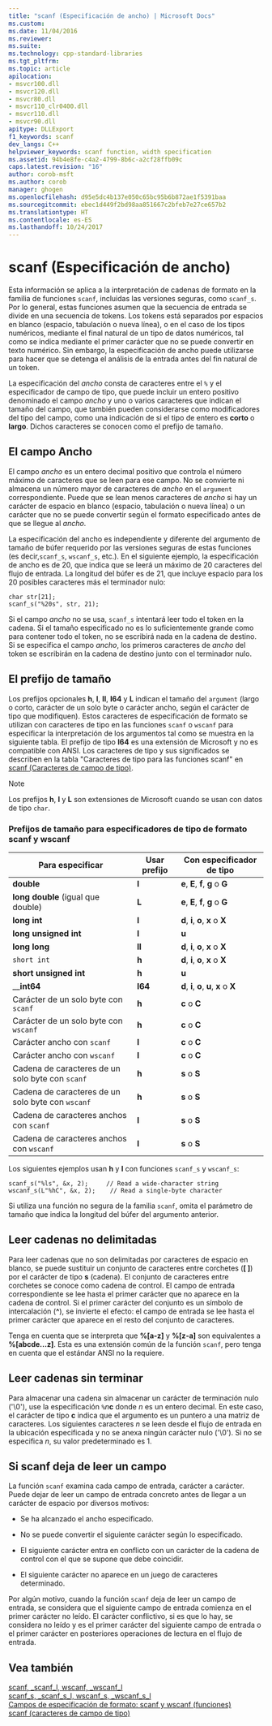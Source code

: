 ```yaml
---
title: "scanf (Especificación de ancho) | Microsoft Docs"
ms.custom: 
ms.date: 11/04/2016
ms.reviewer: 
ms.suite: 
ms.technology: cpp-standard-libraries
ms.tgt_pltfrm: 
ms.topic: article
apilocation:
- msvcr100.dll
- msvcr120.dll
- msvcr80.dll
- msvcr110_clr0400.dll
- msvcr110.dll
- msvcr90.dll
apitype: DLLExport
f1_keywords: scanf
dev_langs: C++
helpviewer_keywords: scanf function, width specification
ms.assetid: 94b4e8fe-c4a2-4799-8b6c-a2cf28ffb09c
caps.latest.revision: "16"
author: corob-msft
ms.author: corob
manager: ghogen
ms.openlocfilehash: d95e5dc4b137e050c65bc95b6b872ae1f5391baa
ms.sourcegitcommit: ebec1d449f2bd98aa851667c2bfeb7e27ce657b2
ms.translationtype: HT
ms.contentlocale: es-ES
ms.lasthandoff: 10/24/2017
---
```

# <a name="scanf-width-specification"></a>scanf (Especificación de ancho)
Esta información se aplica a la interpretación de cadenas de formato en la familia de funciones `scanf`, incluidas las versiones seguras, como `scanf_s`. Por lo general, estas funciones asumen que la secuencia de entrada se divide en una secuencia de tokens. Los tokens está separados por espacios en blanco (espacio, tabulación o nueva línea), o en el caso de los tipos numéricos, mediante el final natural de un tipo de datos numéricos, tal como se indica mediante el primer carácter que no se puede convertir en texto numérico. Sin embargo, la especificación de ancho puede utilizarse para hacer que se detenga el análisis de la entrada antes del fin natural de un token.  
  
 La especificación del *ancho* consta de caracteres entre el `%` y el especificador de campo de tipo, que puede incluir un entero positivo denominado el campo *ancho* y uno o varios caracteres que indican el tamaño del campo, que también pueden considerarse como modificadores del tipo del campo, como una indicación de si el tipo de entero es **corto** o **largo**. Dichos caracteres se conocen como el prefijo de tamaño.  
  
## <a name="the-width-field"></a>El campo Ancho  
 El campo *ancho* es un entero decimal positivo que controla el número máximo de caracteres que se leen para ese campo. No se convierte ni almacena un número mayor de caracteres de *ancho* en el `argument` correspondiente. Puede que se lean menos caracteres de *ancho* si hay un carácter de espacio en blanco (espacio, tabulación o nueva línea) o un carácter que no se puede convertir según el formato especificado antes de que se llegue al *ancho*.  
  
 La especificación del ancho es independiente y diferente del argumento de tamaño de búfer requerido por las versiones seguras de estas funciones (es decir,`scanf_s`, `wscanf_s`, etc.). En el siguiente ejemplo, la especificación de ancho es de 20, que indica que se leerá un máximo de 20 caracteres del flujo de entrada. La longitud del búfer es de 21, que incluye espacio para los 20 posibles caracteres más el terminador nulo:  
  
```  
char str[21];  
scanf_s("%20s", str, 21);  
```  
  
 Si el campo *ancho* no se usa, `scanf_s` intentará leer todo el token en la cadena. Si el tamaño especificado no es lo suficientemente grande como para contener todo el token, no se escribirá nada en la cadena de destino. Si se especifica el campo *ancho*, los primeros caracteres de *ancho* del token se escribirán en la cadena de destino junto con el terminador nulo.  
  
## <a name="the-size-prefix"></a>El prefijo de tamaño  
 Los prefijos opcionales **h**, **l**, **ll**, **I64** y **L** indican el tamaño del `argument` (largo o corto, carácter de un solo byte o carácter ancho, según el carácter de tipo que modifiquen). Estos caracteres de  especificación de formato se utilizan con caracteres de tipo en las funciones `scanf` o `wscanf` para especificar la interpretación de los argumentos tal como se muestra en la siguiente tabla. El prefijo de tipo **I64** es una extensión de Microsoft y no es compatible con ANSI. Los caracteres de tipo y sus significados se describen en la tabla "Caracteres de tipo para las funciones scanf" en [scanf (Caracteres de campo de tipo)](../c-runtime-library/scanf-type-field-characters.md).  
  
> [!NOTE]
>  Los prefijos **h**, **l** y **L** son extensiones de Microsoft cuando se usan con datos de tipo `char`.  
  
### <a name="size-prefixes-for-scanf-and-wscanf-format-type-specifiers"></a>Prefijos de tamaño para especificadores de tipo de formato scanf y wscanf  
  
|Para especificar|Usar prefijo|Con especificador de tipo|  
|----------------|----------------|-------------------------|  
|**double**|**l**|**e**, **E**, **f**, **g** o **G**|  
|**long double** (igual que double)|**L**|**e**, **E**, **f**, **g** o **G**|  
|**long int**|**l**|**d**, **i**, **o**, **x** o **X**|  
|**long unsigned int**|**l**|**u**|  
|**long long**|**ll**|**d**, **i**, **o**, **x** o **X**|  
|`short int`|**h**|**d**, **i**, **o**, **x** o **X**|  
|**short unsigned int**|**h**|**u**|  
|__**int64**|**I64**|**d**, **i**, **o**, **u**, **x** o **X**|  
|Carácter de un solo byte con `scanf`|**h**|**c** o **C**|  
|Carácter de un solo byte con `wscanf`|**h**|**c** o **C**|  
|Carácter ancho con `scanf`|**l**|**c** o **C**|  
|Carácter ancho con `wscanf`|**l**|**c** o **C**|  
|Cadena de caracteres de un solo byte con `scanf`|**h**|**s** o **S**|  
|Cadena de caracteres de un solo byte con `wscanf`|**h**|**s** o **S**|  
|Cadena de caracteres anchos con `scanf`|**l**|**s** o **S**|  
|Cadena de caracteres anchos con `wscanf`|**l**|**s** o **S**|  
  
 Los siguientes ejemplos usan **h** y **l** con funciones `scanf_s` y `wscanf_s`:  
  
```  
scanf_s("%ls", &x, 2);     // Read a wide-character string  
wscanf_s(L"%hC", &x, 2);    // Read a single-byte character  
```  
  
 Si utiliza una función no segura de la familia `scanf`, omita el parámetro de tamaño que indica la longitud del búfer del argumento anterior.  
  
## <a name="reading-undelimited-strings"></a>Leer cadenas no delimitadas  
 Para leer cadenas que no son delimitadas por caracteres de espacio en blanco, se puede sustituir un conjunto de caracteres entre corchetes (**[ ]**) por el carácter de tipo **s** (cadena). El conjunto de caracteres entre corchetes se conoce como cadena de control. El campo de entrada correspondiente se lee hasta el primer carácter que no aparece en la cadena de control. Si el primer carácter del conjunto es un símbolo de intercalación (**^**), se invierte el efecto: el campo de entrada se lee hasta el primer carácter que aparece en el resto del conjunto de caracteres.  
  
 Tenga en cuenta que se interpreta que **%[a-z]** y **%[z-a]** son equivalentes a **%[abcde...z]**. Esta es una extensión común de la función `scanf`, pero tenga en cuenta que el estándar ANSI no la requiere.  
  
## <a name="reading-unterminated-strings"></a>Leer cadenas sin terminar  
 Para almacenar una cadena sin almacenar un carácter de terminación nulo ('\0'), use la especificación `%`*n***c** donde *n* es un entero decimal. En este caso, el carácter de tipo **c** indica que el argumento es un puntero a una matriz de caracteres. Los siguientes caracteres *n* se leen desde el flujo de entrada en la ubicación especificada y no se anexa ningún carácter nulo ('\0'). Si no se especifica *n*, su valor predeterminado es 1.  
  
## <a name="when-scanf-stops-reading-a-field"></a>Si scanf deja de leer un campo  
 La función `scanf` examina cada campo de entrada, carácter a carácter. Puede dejar de leer un campo de entrada concreto antes de llegar a un carácter de espacio por diversos motivos:  
  
-   Se ha alcanzado el ancho especificado.  
  
-   No se puede convertir el siguiente carácter según lo especificado.  
  
-   El siguiente carácter entra en conflicto con un carácter de la cadena de control con el que se supone que debe coincidir.  
  
-   El siguiente carácter no aparece en un juego de caracteres determinado.  
  
 Por algún motivo, cuando la función `scanf` deja de leer un campo de entrada, se considera que el siguiente campo de entrada comienza en el primer carácter no leído. El carácter conflictivo, si es que lo hay, se considera no leído y es el primer carácter del siguiente campo de entrada o el primer carácter en posteriores operaciones de lectura en el flujo de entrada.  
  
## <a name="see-also"></a>Vea también  
 [scanf, _scanf_l, wscanf, _wscanf_l](../c-runtime-library/reference/scanf-scanf-l-wscanf-wscanf-l.md)   
 [scanf_s, _scanf_s_l, wscanf_s, _wscanf_s_l](../c-runtime-library/reference/scanf-s-scanf-s-l-wscanf-s-wscanf-s-l.md)   
 [Campos de especificación de formato: scanf y wscanf (funciones)](../c-runtime-library/format-specification-fields-scanf-and-wscanf-functions.md)   
 [scanf (caracteres de campo de tipo)](../c-runtime-library/scanf-type-field-characters.md)
